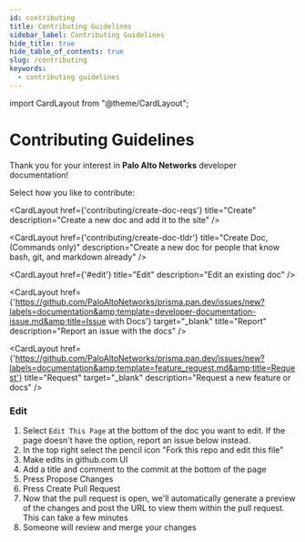 ```yaml
---
id: contributing
title: Contributing Guidelines
sidebar_label: Contributing Guidelines
hide_title: true
hide_table_of_contents: true
slug: /contributing
keywords:
  - contributing guidelines
---
```

import CardLayout from "@theme/CardLayout";

# Contributing Guidelines

Thank you for your interest in **Palo Alto Networks** developer documentation!

Select how you like to contribute:

<CardLayout
      href={'contributing/create-doc-reqs'}
      title="Create"
      description="Create a new doc and add it to the site"
/>

<CardLayout
      href={'contributing/create-doc-tldr'}
      title="Create Doc, (Commands only)"
      description="Create a new doc for people that know bash, git, and markdown already"
/>

<CardLayout
      href={'#edit'}
      title="Edit"
      description="Edit an existing doc"
/>

<CardLayout
      href={'https://github.com/PaloAltoNetworks/prisma.pan.dev/issues/new?labels=documentation&amp;template=developer-documentation-issue.md&amp;title=Issue with Docs'}
      target="_blank"
      title="Report"
      description="Report an issue with the docs"
/>

<CardLayout
      href={'https://github.com/PaloAltoNetworks/prisma.pan.dev/issues/new?labels=documentation&amp;template=feature_request.md&amp;title=Request'}
      title="Request"
      target="_blank"
      description="Request a new feature or docs"
/>


### Edit
1. Select `Edit This Page` at the bottom of the doc you want to edit. If the page doesn't have the option, report an issue below instead.
2. In the top right select the pencil icon "Fork this repo and edit this file"
3. Make edits in github.com UI
4. Add a title and comment to the commit at the bottom of the page
5. Press Propose Changes
6. Press Create Pull Request
7. Now that the pull request is open, we'll automatically generate a preview of the changes and post the URL to view them within the pull request. This can take a few minutes
8. Someone will review and merge your changes 